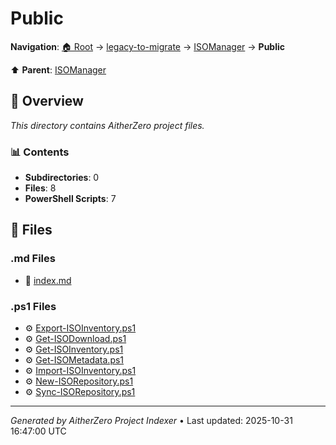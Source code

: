 # Public

**Navigation**: [🏠 Root](../../../index.md) → [legacy-to-migrate](../../index.md) → [ISOManager](../index.md) → **Public**

⬆️ **Parent**: [ISOManager](../index.md)

## 📖 Overview

*This directory contains AitherZero project files.*

### 📊 Contents

- **Subdirectories**: 0
- **Files**: 8
- **PowerShell Scripts**: 7

## 📄 Files

### .md Files

- 📝 [index.md](./index.md)

### .ps1 Files

- ⚙️ [Export-ISOInventory.ps1](./Export-ISOInventory.ps1)
- ⚙️ [Get-ISODownload.ps1](./Get-ISODownload.ps1)
- ⚙️ [Get-ISOInventory.ps1](./Get-ISOInventory.ps1)
- ⚙️ [Get-ISOMetadata.ps1](./Get-ISOMetadata.ps1)
- ⚙️ [Import-ISOInventory.ps1](./Import-ISOInventory.ps1)
- ⚙️ [New-ISORepository.ps1](./New-ISORepository.ps1)
- ⚙️ [Sync-ISORepository.ps1](./Sync-ISORepository.ps1)

---

*Generated by AitherZero Project Indexer* • Last updated: 2025-10-31 16:47:00 UTC

